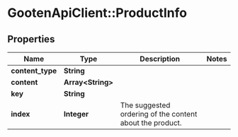 # GootenApiClient::ProductInfo

## Properties
Name | Type | Description | Notes
------------ | ------------- | ------------- | -------------
**content_type** | **String** |  | 
**content** | **Array&lt;String&gt;** |  | 
**key** | **String** |  | 
**index** | **Integer** | The suggested ordering of the content about the product. | 


